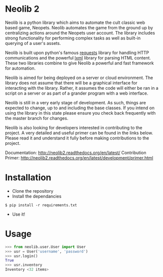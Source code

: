 Neolib 2
=======
Neolib is a python library which aims to automate the cult classic web based
game, Neopets. Neolib automates the game from the ground up by centralizing
actions around the Neopets user account. The library includes strong
functionality for performing complex tasks as well as built-in querying of a
user's assets.

Neolib is built upon python's famous [requests](http://docs.python-requests.org/en/latest/)
library for handling HTTP communications and the powerful [lxml](http://lxml.de/)
library for parsing HTML content. These two libraries combine to give Neolib a
powerful and fast framework for automation.

Neolib is aimed for being deployed on a server or cloud environment. The
library does not assume that there will be a graphical interface for interacting
with the library. Rather, it assumes the code will either be ran in a script on
a server or as part of a grander program with a web interface.

Neolib is still in a very early stage of development. As such, things are
expected to change, up to and including the base classes. If you intend on using
the library in this state please ensure you check back frequently with the master
branch for changes.

Neolib is also looking for developers interested in contributing to the project.
A very detailed and useful primer can be found in the links below. Please read
it and understand it fully before making contributions to the project.

Documentation: http://neolib2.readthedocs.org/en/latest/
Contribution Primer: http://neolib2.readthedocs.org/en/latest/development/primer.html

Installation
============
* Clone the repository
* Install the dependancies

```
$ pip install -r requirements.txt
```

* Use it!

Usage
=====
```python
>>> from neolib.user.User import User
>>> usr = User('username', 'password')
>>> usr.login()
True
>>> usr.inventory
Inventory <32 items>
```

